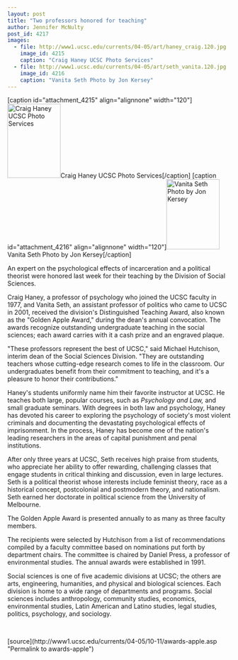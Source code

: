 ```yaml
---
layout: post
title: "Two professors honored for teaching"
author: Jennifer McNulty
post_id: 4217
images:
  - file: http://www1.ucsc.edu/currents/04-05/art/haney_craig.120.jpg
    image_id: 4215
    caption: "Craig Haney UCSC Photo Services"
  - file: http://www1.ucsc.edu/currents/04-05/art/seth_vanita.120.jpg
    image_id: 4216
    caption: "Vanita Seth Photo by Jon Kersey"
---
```


[caption id="attachment_4215" align="alignnone" width="120"]<a href="http://localhost/mysite/wp-content/uploads/2004/10/haney_craig.120.jpg"><img class="size-full wp-image-4215" src="http://localhost/mysite/wp-content/uploads/2004/10/haney_craig.120.jpg" alt="Craig Haney UCSC Photo Services" width="120" height="167" /></a>Craig Haney UCSC Photo Services[/caption]
[caption id="attachment_4216" align="alignnone" width="120"]<a href="http://localhost/mysite/wp-content/uploads/2004/10/seth_vanita.120.jpg"><img class="size-full wp-image-4216" src="http://localhost/mysite/wp-content/uploads/2004/10/seth_vanita.120.jpg" alt="Vanita Seth Photo by Jon Kersey" width="120" height="158" /></a>Vanita Seth Photo by Jon Kersey[/caption]
<a name="content" id="content"></a>
<p>
  An expert on the psychological effects of incarceration and a political theorist were honored last week for their teaching by the Division of Social Sciences.
</p>
<p>
  Craig Haney, a professor of psychology who joined the UCSC faculty in 1977, and Vanita Seth, an assistant professor of politics who came to UCSC in 2001, received the division's Distinguished Teaching Award, also known as the "Golden Apple Award," during the dean's annual convocation. The awards recognize outstanding undergraduate teaching in the social sciences; each award carries with it a cash prize and an engraved plaque.
</p>
<p>
  "These professors represent the best of UCSC," said Michael Hutchison, interim dean of the Social Sciences Division. "They are outstanding teachers whose cutting-edge research comes to life in the classroom. Our undergraduates benefit from their commitment to teaching, and it's a pleasure to honor their contributions."
</p>
<p>
  Haney's students uniformly name him their favorite instructor at UCSC. He teaches both large, popular courses, such as <i>Psychology and Law,</i> and small graduate seminars. With degrees in both law and psychology, Haney has devoted his career to exploring the psychology of society's most violent criminals and documenting the devastating psychological effects of imprisonment. In the process, Haney has become one of the nation's leading researchers in the areas of capital punishment and penal institutions.
</p>
<p>
  After only three years at UCSC, Seth receives high praise from students, who appreciate her ability to offer rewarding, challenging classes that engage students in critical thinking and discussion, even in large lectures. Seth is a political theorist whose interests include feminist theory, race as a historical concept, postcolonial and postmodern theory, and nationalism. Seth earned her doctorate in political science from the University of Melbourne.
</p>
<p>
  The Golden Apple Award is presented annually to as many as three faculty members.
</p>
<p>
  The recipients were selected by Hutchison from a list of recommendations compiled by a faculty committee based on nominations put forth by department chairs. The committee is chaired by Daniel Press, a professor of environmental studies. The annual awards were established in 1991.
</p>
<p>
  Social sciences is one of five academic divisions at UCSC; the others are arts, engineering, humanities, and physical and biological sciences. Each division is home to a wide range of departments and programs. Social sciences includes anthropology, community studies, economics, environmental studies, Latin American and Latino studies, legal studies, politics, psychology, and sociology.
</p><br>
<form>

</form>
<p>

</p>
[source](http://www1.ucsc.edu/currents/04-05/10-11/awards-apple.asp "Permalink to awards-apple")
